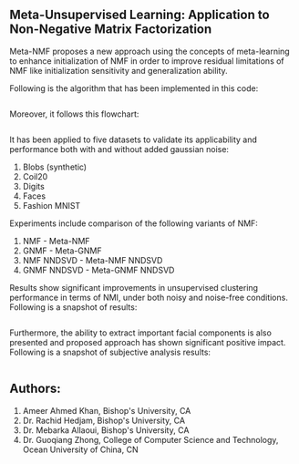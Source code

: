 ## Meta-Unsupervised Learning: Application to Non-Negative Matrix Factorization

Meta-NMF proposes a new approach using the concepts of meta-learning to enhance initialization of NMF in order to improve residual limitations of NMF like initialization sensitivity and generalization ability.

Following is the algorithm that has been implemented in this code:

<figure>
  <img src="https://github.com/user-attachments/assets/7c5ee2c2-dc8f-47f2-a414-bd287cc1f710" alt="">
</figure>

Moreover, it follows this flowchart:
<figure>
  <img src="https://github.com/user-attachments/assets/6bcc6d45-65c3-45cb-a175-2c5988d02b21" alt="">
</figure>

It has been applied to five datasets to validate its applicability and performance both with and without added gaussian noise:
1. Blobs (synthetic)
2. Coil20
3. Digits
4. Faces
5. Fashion MNIST

Experiments include comparison of the following variants of NMF:
1. NMF - Meta-NMF
2. GNMF - Meta-GNMF
3. NMF NNDSVD - Meta-NMF NNDSVD
4. GNMF NNDSVD - Meta-GNMF NNDSVD

Results show significant improvements in unsupervised clustering performance in terms of NMI, under both noisy and noise-free conditions.
Following is a snapshot of results:

<figure>
  <img src="https://github.com/user-attachments/assets/e70c1c4e-06cb-4e23-aad6-7db282563748" alt="">
</figure>

Furthermore, the ability to extract important facial components is also presented and proposed approach has shown significant positive impact.
Following is a snapshot of subjective analysis results:

<figure>
  <img src="https://github.com/user-attachments/assets/d4ebb7c0-c585-4439-8871-ab5df8227009" alt="">
</figure>

## Authors:
1. Ameer Ahmed Khan, Bishop's University, CA
2. Dr. Rachid Hedjam, Bishop's University, CA
3. Dr. Mebarka Allaoui, Bishop's University, CA
4. Dr. Guoqiang Zhong, College of Computer Science and Technology, Ocean University of China, CN
